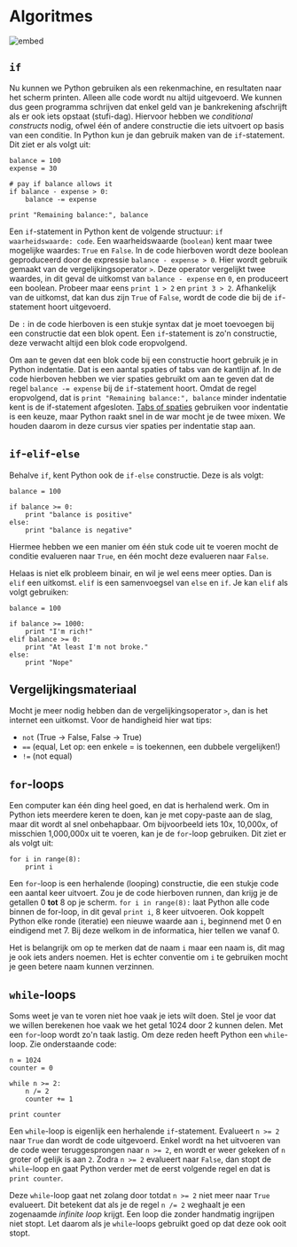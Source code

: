 # Algoritmes



![embed](https://www.youtube.com/embed/6hfOvs8pY1k)


## `if`

Nu kunnen we Python gebruiken als een rekenmachine, en resultaten naar het scherm printen. Alleen alle code wordt nu altijd uitgevoerd. We kunnen dus geen programma schrijven dat enkel geld van je bankrekening afschrijft als er ook iets opstaat (stufi-dag). Hiervoor hebben we *conditional constructs* nodig, ofwel één of andere constructie die iets uitvoert op basis van een conditie. In Python kun je dan gebruik maken van de `if`-statement. Dit ziet er als volgt uit:


	balance = 100
	expense = 30

	# pay if balance allows it 
	if balance - expense > 0:
	    balance -= expense

	print "Remaining balance:", balance


Een `if`-statement in Python kent de volgende structuur: `if waarheidswaarde: code`. Een waarheidswaarde (`boolean`) kent maar twee mogelijke waardes: `True` en `False`. In de code hierboven wordt deze boolean geproduceerd door de expressie `balance - expense > 0`. Hier wordt gebruik gemaakt van de vergelijkingsoperator `>`. Deze operator vergelijkt twee waardes, in dit geval de uitkomst van `balance - expense` en `0`, en produceert een boolean. Probeer maar eens `print 1 > 2` en `print 3 > 2`. Afhankelijk van de uitkomst, dat kan dus zijn `True` of `False`, wordt de code die bij de `if`-statement hoort uitgevoerd.

De `:` in de code hierboven is een stukje syntax dat je moet toevoegen bij een constructie dat een blok opent. Een `if`-statement is zo'n constructie, deze verwacht altijd een blok code eropvolgend.

Om aan te geven dat een blok code bij een constructie hoort gebruik je in Python indentatie. Dat is een aantal spaties of tabs van de kantlijn af. In de code hierboven hebben we vier spaties gebruikt om aan te geven dat de regel `balance -= expense` bij de `if`-statement hoort. Omdat de regel eropvolgend, dat is `print "Remaining balance:", balance` minder indentatie kent is de if-statement afgesloten. [Tabs of spaties](https://www.youtube.com/watch?v=SsoOG6ZeyUI) gebruiken voor indentatie is een keuze, maar Python raakt snel in de war mocht je de twee mixen. We houden daarom in deze cursus vier spaties per indentatie stap aan.

## `if`-`elif`-`else`

Behalve `if`, kent Python ook de `if-else` constructie. Deze is als volgt:


	balance = 100

	if balance >= 0:
	    print "balance is positive"
	else:
	    print "balance is negative"


Hiermee hebben we een manier om één stuk code uit te voeren mocht de conditie evalueren naar `True`, en één mocht deze evalueren naar `False`. 

Helaas is niet elk probleem binair, en wil je wel eens meer opties. Dan is `elif` een uitkomst. `elif` is een samenvoegsel van `else` en `if`. Je kan `elif` als volgt gebruiken:


	balance = 100

	if balance >= 1000:
	    print "I'm rich!"
	elif balance >= 0:
	    print "At least I'm not broke."
	else:
	    print "Nope"


## Vergelijkingsmateriaal

Mocht je meer nodig hebben dan de vergelijkingsoperator `>`, dan is het internet een uitkomst. Voor de handigheid hier wat tips:

* `not` (True -> False, False -> True)
* `==`  (equal, Let op: een enkele = is toekennen, een dubbele vergelijken!)
* `!=`  (not equal)


## `for`-loops

Een computer kan één ding heel goed, en dat is herhalend werk. Om in Python iets meerdere keren te doen, kan je met copy-paste aan de slag, maar dit wordt al snel onbehapbaar. Om bijvoorbeeld iets 10x, 10,000x, of misschien 1,000,000x uit te voeren, kan je de `for`-loop gebruiken. Dit ziet er als volgt uit:


	for i in range(8):
	    print i


Een `for`-loop is een herhalende (looping) constructie, die een stukje code een aantal keer uitvoert. Zou je de code hierboven runnen, dan krijg je de getallen 0 **tot** 8 op je scherm. `for i in range(8):` laat Python alle code binnen de for-loop, in dit geval `print i`, 8 keer uitvoeren. Ook koppelt Python elke ronde (iteratie) een nieuwe waarde aan `i`, beginnend met 0 en eindigend met 7. Bij deze welkom in de informatica, hier tellen we vanaf 0.

Het is belangrijk om op te merken dat de naam `i` maar een naam is, dit mag je ook iets anders noemen. Het is echter conventie om `i` te gebruiken mocht je geen betere naam kunnen verzinnen.


## `while`-loops

Soms weet je van te voren niet hoe vaak je iets wilt doen. Stel je voor dat we willen berekenen hoe vaak we het getal 1024 door 2 kunnen delen. Met een `for`-loop wordt zo'n taak lastig. Om deze reden heeft Python een `while`-loop. Zie onderstaande code:


	n = 1024
	counter = 0

	while n >= 2:
	    n /= 2
	    counter += 1

	print counter


Een `while`-loop is eigenlijk een herhalende `if`-statement. Evalueert `n >= 2` naar `True` dan wordt de code uitgevoerd. Enkel wordt na het uitvoeren van de code weer teruggesprongen naar `n >= 2`, en wordt er weer gekeken of `n` groter of gelijk is aan `2`. Zodra `n >= 2` evalueert naar `False`, dan stopt de `while`-loop en gaat Python verder met de eerst volgende regel en dat is `print counter`.

Deze `while`-loop gaat net zolang door totdat `n >= 2` niet meer naar `True` evalueert. Dit betekent dat als je de regel `n /= 2` weghaalt je een zogenaamde *infinite loop* krijgt. Een loop die zonder handmatig ingrijpen niet stopt. Let daarom als je `while`-loops gebruikt goed op dat deze ook ooit stopt.



